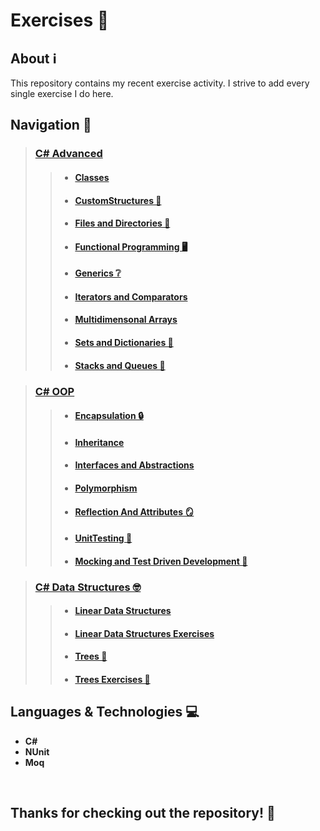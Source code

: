 # Exercises 🧮
<!-- Started August 2022 -->

## About ℹ️
This repository contains my recent exercise activity.
I strive to add every single exercise I do here.
<br />

## Navigation 🧭
> ### <a href="https://github.com/viktorgkw/Exercises/tree/main/C%23%20Advanced">C# Advanced</a>
>> - #### <a href="https://github.com/viktorgkw/Exercises/tree/main/C%23%20Advanced/Classes">Classes</a>
>> - #### <a href="https://github.com/viktorgkw/Exercises/tree/main/C%23%20Advanced/CustomStructures">CustomStructures 📐</a>
>> - #### <a href="https://github.com/viktorgkw/Exercises/tree/main/C%23%20Advanced/FilesAndDirectories">Files and Directories 📂</a>
>> - #### <a href="https://github.com/viktorgkw/Exercises/tree/main/C%23%20Advanced/FunctionalProgramming">Functional Programming 🖥️</a>
>> - #### <a href="https://github.com/viktorgkw/Exercises/tree/main/C%23%20Advanced/Generics">Generics ❔</a>
>> - #### <a href="https://github.com/viktorgkw/Exercises/tree/main/C%23%20Advanced/IteratorsAndComparators">Iterators and Comparators</a>
>> - #### <a href="https://github.com/viktorgkw/Exercises/tree/main/C%23%20Advanced/MultidimensionalArrays">Multidimensonal Arrays</a>
>> - #### <a href="https://github.com/viktorgkw/Exercises/tree/main/C%23%20Advanced/SetsAndDictionaries">Sets and Dictionaries 🎒</a>
>> - #### <a href="https://github.com/viktorgkw/Exercises/tree/main/C%23%20Advanced/StacksAndQueues">Stacks and Queues 🥞</a>

> ### <a href="https://github.com/viktorgkw/Exercises/tree/main/C%23%20OOP">C# OOP</a>
>> - #### <a href="https://github.com/viktorgkw/Exercises/tree/main/C%23%20OOP/Encapsulation">Encapsulation 🔒</a>
>> - #### <a href="https://github.com/viktorgkw/Exercises/tree/main/C%23%20OOP/Inheritance">Inheritance</a>
>> - #### <a href="https://github.com/viktorgkw/Exercises/tree/main/C%23%20OOP/InterfacesAndAbstractions">Interfaces and Abstractions</a>
>> - #### <a href="https://github.com/viktorgkw/Exercises/tree/main/C%23%20OOP/Polymorphism">Polymorphism</a>
>> - #### <a href="https://github.com/viktorgkw/Exercises/tree/main/C%23%20OOP/ReflectionAndAttributes">Reflection And Attributes 🪞</a>
>> - #### <a href="https://github.com/viktorgkw/Exercises/tree/main/C%23%20OOP/UnitTesting">UnitTesting 🧪</a>
>> - #### <a href="https://github.com/viktorgkw/Exercises/tree/main/C%23%20OOP/MockingAndTestDrivenDevelopment">Mocking and Test Driven Development 🧪</a>

> ### <a href="https://github.com/viktorgkw/Exercises/tree/main/C%23%20Data%20Structures">C# Data Structures 🤓</a>
>> - #### <a href="https://github.com/viktorgkw/Exercises/tree/main/C%23%20Data%20Structures/LinearDataStructures">Linear Data Structures</a>
>> - #### <a href="https://github.com/viktorgkw/Exercises/tree/main/C%23%20Data%20Structures/LinearDataStructuresExercise">Linear Data Structures Exercises</a>
>> - #### <a href="https://github.com/viktorgkw/Exercises/tree/main/C%23%20Data%20Structures/Trees">Trees 🌲</a>
>> - #### <a href="https://github.com/viktorgkw/Exercises/tree/main/C%23%20Data%20Structures/TreesExercise">Trees Exercises 🌲</a>

## Languages & Technologies 💻
- **C#**
- **NUnit**
- **Moq**
<br />

## Thanks for checking out the repository! 💚
